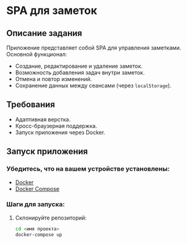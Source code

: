 # SPA для заметок

## Описание задания

Приложение представляет собой SPA для управления заметками. Основной функционал:

-   Создание, редактирование и удаление заметок.
-   Возможность добавления задач внутри заметок.
-   Отмена и повтор изменений.
-   Сохранение данных между сеансами (через `localStorage`).

## Требования

-   Адаптивная верстка.
-   Кросс-браузерная поддержка.
-   Запуск приложения через Docker.

## Запуск приложения

### Убедитесь, что на вашем устройстве установлены:

-   [Docker](https://www.docker.com/)
-   [Docker Compose](https://docs.docker.com/compose/)

### Шаги для запуска:

1. Склонируйте репозиторий:
    ```bash
    cd <имя проекта>
    docker-compose up
    ```
